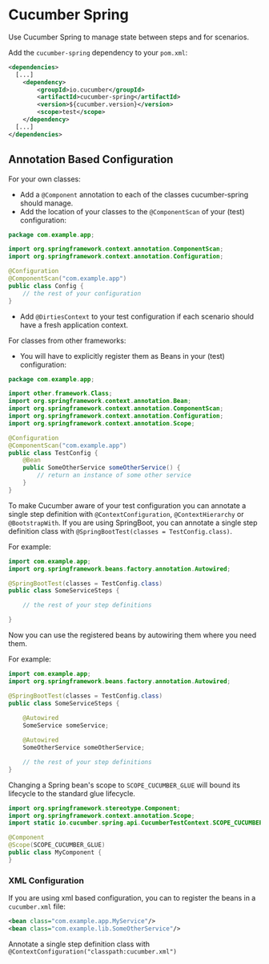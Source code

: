 Cucumber Spring
===============

Use Cucumber Spring to manage state between steps and for scenarios.

Add the `cucumber-spring` dependency to your `pom.xml`:

```xml
<dependencies>
  [...]
    <dependency>
        <groupId>io.cucumber</groupId>
        <artifactId>cucumber-spring</artifactId>
        <version>${cucumber.version}</version>
        <scope>test</scope>
    </dependency>
  [...]
</dependencies>
```

## Annotation Based Configuration

For your own classes:

* Add a `@Component` annotation to each of the classes cucumber-spring should manage.
* Add the location of your classes to the `@ComponentScan` of your (test) configuration:

```java
package com.example.app;

import org.springframework.context.annotation.ComponentScan;
import org.springframework.context.annotation.Configuration;

@Configuration
@ComponentScan("com.example.app")
public class Config {
    // the rest of your configuration
}
```

* Add `@DirtiesContext` to your test configuration if each scenario should have a fresh application context.

For classes from other frameworks:

* You will have to explicitly register them as Beans in your (test) configuration:

```java
package com.example.app;

import other.framework.Class;
import org.springframework.context.annotation.Bean;
import org.springframework.context.annotation.ComponentScan;
import org.springframework.context.annotation.Configuration;
import org.springframework.context.annotation.Scope;

@Configuration
@ComponentScan("com.example.app")
public class TestConfig {
    @Bean
    public SomeOtherService someOtherService() {
        // return an instance of some other service
    }
}
```

To make Cucumber aware of your test configuration you can annotate a single step definition with 
`@ContextConfiguration`, `@ContextHierarchy` or `@BootstrapWith`. If you are using SpringBoot, you can annotate a 
single step definition class with `@SpringBootTest(classes = TestConfig.class)`.

For example:
```java
import com.example.app;
import org.springframework.beans.factory.annotation.Autowired;

@SpringBootTest(classes = TestConfig.class)
public class SomeServiceSteps {

    // the rest of your step definitions

}
```

Now you can use the registered beans by autowiring them where you need them.

For example:
```java
import com.example.app;
import org.springframework.beans.factory.annotation.Autowired;

@SpringBootTest(classes = TestConfig.class)
public class SomeServiceSteps {
    
    @Autowired
    SomeService someService;

    @Autowired
    SomeOtherService someOtherService;

    // the rest of your step definitions
}
```

Changing a Spring bean's scope to `SCOPE_CUCUMBER_GLUE` will bound its lifecycle to the standard glue lifecycle.

```java
import org.springframework.stereotype.Component;
import org.springframework.context.annotation.Scope;
import static io.cucumber.spring.api.CucumberTestContext.SCOPE_CUCUMBER_GLUE;

@Component
@Scope(SCOPE_CUCUMBER_GLUE)
public class MyComponent {
}
```

### XML Configuration

If you are using xml based configuration, you can to register the beans in a `cucumber.xml` file:

```xml
<bean class="com.example.app.MyService"/>
<bean class="com.example.lib.SomeOtherService"/>
```

Annotate a single step definition class with `@ContextConfiguration("classpath:cucumber.xml")`

